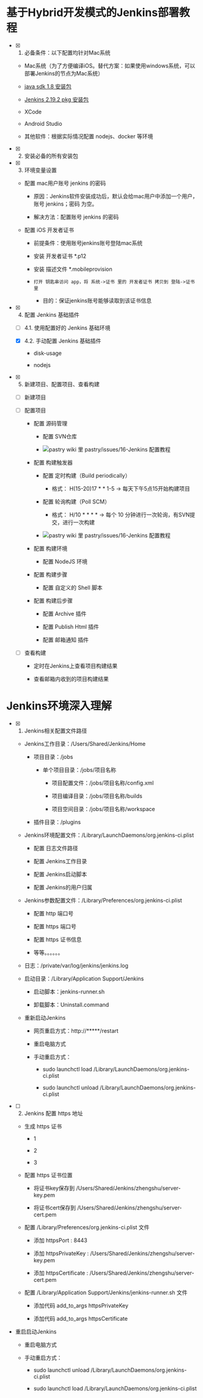 # 基于Hybrid开发模式的Jenkins部署教程

- [x] 1. 必备条件：以下配置均针对Mac系统
    
    - Mac系统（为了方便编译iOS。替代方案：如果使用windows系统，可以部署Jenkins的节点为Mac系统）
    
    - [java sdk 1.8 安装包](http://download.oracle.com/otn-pub/java/jdk/8u112-b16/jdk-8u112-macosx-x64.dmg)
    
    - [Jenkins 2.19.2 pkg 安装包](http://ftp.tsukuba.wide.ad.jp/software/jenkins/osx-stable/jenkins-2.19.2.pkg)
    
    - XCode
    
    - Android Studio
    
    - 其他软件：根据实际情况配置 nodejs、docker 等环境

- [x] 2. 安装必备的所有安装包

- [x] 3. 环境变量设置
    
    - 配置 mac用户账号 jenkins 的密码
        
        - 原因：Jenkins软件安装成功后，默认会给mac用户中添加一个用户，账号 jenkins；密码 为空。
        
        - 解决方法：配置账号 jenkins 的密码
    
    - 配置 iOS 开发者证书
        - 前提条件：使用账号jenkins账号登陆mac系统
        
        - 安装 开发者证书 *.p12
        
        - 安装 描述文件 *.mobileprovision
        
        - `打开 钥匙串访问 app，将 系统->证书 里的 开发者证书 拷贝到 登陆->证书里`
            - 目的：保证jenkins账号能够读取到该证书信息  

- [x] 4. 配置 Jenkins 基础插件
    
    - [ ] 4.1. 使用配置好的 Jenkins 基础环境
    
    - [x] 4.2. 手动配置 Jenkins 基础插件
    
        - disk-usage
    
        - nodejs

- [x] 5. 新建项目、配置项目、查看构建
    
    - [ ] 新建项目
    
    - [ ] 配置项目
       
        - 配置 源码管理
        
            - 配置 SVN仓库
            
            - ![pastry wiki 里 pastry/issues/16-Jenkins 配置教程](https://pastryteam.github.io/pastry/issues/0-images/16/16-1.png)
        
        - 配置 构建触发器
            
            - 配置 定时构建（Build periodically）
                
                - 格式： H(15-20)17 * * 1-5   -> 每天下午5点15开始构建项目

            - 配置 轮询构建（Poll SCM）
                
                - 格式： H/10 * * * *   -> 每个 10 分钟进行一次轮询，有SVN提交，进行一次构建
            
            - ![pastry wiki 里 pastry/issues/16-Jenkins 配置教程](https://pastryteam.github.io/pastry/issues/0-images/16/16-2.png)
    
        - 配置 构建环境

            - 配置 NodeJS 环境
        
        - 配置 构建步骤
    
            - 配置 自定义的 Shell 脚本
        
        - 配置 构建后步骤
            
            - 配置 Archive 插件
            
            - 配置 Publish Html 插件
    
            - 配置 邮箱通知 插件
            
    - [ ] 查看构建
        
        - 定时在Jenkins上查看项目构建结果
        
        - 查看邮箱内收到的项目构建结果


# Jenkins环境深入理解

- [x] 1. Jenkins相关配置文件路径

    - Jenkins工作目录：/Users/Shared/Jenkins/Home
    
        - 项目目录：/jobs
            
            - 单个项目目录：/jobs/项目名称
                
                - 项目配置文件：/jobs/项目名称/config.xml
                
                - 项目编译目录：/jobs/项目名称/builds
                
                - 项目空间目录：/jobs/项目名称/workspace
        
        - 插件目录：/plugins
    
    - Jenkins环境配置文件：/Library/LaunchDaemons/org.jenkins-ci.plist
        
        - 配置 日志文件路径
       
        - 配置 Jenkins工作目录
       
        - 配置 Jenkins启动脚本
       
        - 配置 Jenkins的用户归属
    
    - Jenkins参数配置文件：/Library/Preferences/org.jenkins-ci.plist
        
        - 配置 http 端口号
        
        - 配置 https 端口号
        
        - 配置 https 证书信息

        - 等等。。。。。。
    
    - 日志：/private/var/log/jenkins/jenkins.log 
    
    - 启动目录：/Library/Application Support/Jenkins
        
        - 启动脚本：jenkins-runner.sh
        
        - 卸载脚本：Uninstall.command
    
    - 重新启动Jenkins
    
        - 网页重启方式：http://*****/restart
        
        - 重启电脑方式
        
        - 手动重启方式：
        
            - sudo launchctl load /Library/LaunchDaemons/org.jenkins-ci.plist
 
            - sudo launchctl unload /Library/LaunchDaemons/org.jenkins-ci.plist


- [ ] 2. Jenkins 配置 https 地址
        
    - 生成 https 证书
    
        - 1 
        
        - 2
        
        - 3
        
    - 配置 https 证书位置
        
        - 将证书key保存到 /Users/Shared/Jenkins/zhengshu/server-key.pem
        
        - 将证书cert保存到 /Users/Shared/Jenkins/zhengshu/server-cert.pem
        
    - 配置 /Library/Preferences/org.jenkins-ci.plist 文件
            
        - 添加 httpsPort : 8443
            
        - 添加 httpsPrivateKey : /Users/Shared/Jenkins/zhengshu/server-key.pem
            
        - 添加 httpsCertificate : /Users/Shared/Jenkins/zhengshu/server-cert.pem
        
    - 配置 /Library/Application Support/Jenkins/jenkins-runner.sh 文件
        
        - 添加代码 add_to_args httpsPrivateKey
            
        - 添加代码 add_to_args httpsCertificate
    
- 重启启动Jenkins
            
    - 重启电脑方式
            
    - 手动重启方式：
 
        - sudo launchctl unload /Library/LaunchDaemons/org.jenkins-ci.plist
        
        - sudo launchctl load /Library/LaunchDaemons/org.jenkins-ci.plist
